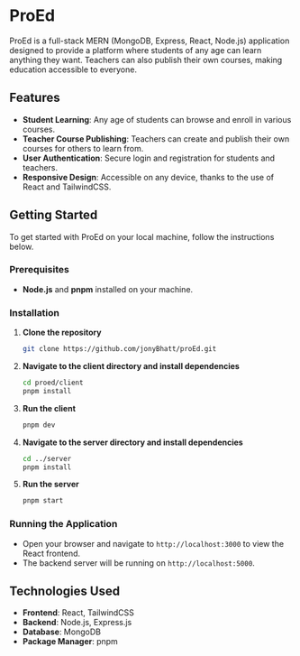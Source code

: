 # ProEd

ProEd is a full-stack MERN (MongoDB, Express, React, Node.js) application designed to provide a platform where students of any age can learn anything they want. Teachers can also publish their own courses, making education accessible to everyone.

## Features

- **Student Learning**: Any age of students can browse and enroll in various courses.
- **Teacher Course Publishing**: Teachers can create and publish their own courses for others to learn from.
- **User Authentication**: Secure login and registration for students and teachers.
- **Responsive Design**: Accessible on any device, thanks to the use of React and TailwindCSS.

## Getting Started

To get started with ProEd on your local machine, follow the instructions below.

### Prerequisites

- **Node.js** and **pnpm** installed on your machine.

### Installation

1. **Clone the repository**

   ```bash
   git clone https://github.com/jonyBhatt/proEd.git
   ```

2. **Navigate to the client directory and install dependencies**

   ```bash
   cd proed/client
   pnpm install
   ```

3. **Run the client**

   ```bash
   pnpm dev
   ```

4. **Navigate to the server directory and install dependencies**

   ```bash
   cd ../server
   pnpm install
   ```

5. **Run the server**

   ```bash
   pnpm start
   ```

### Running the Application

- Open your browser and navigate to `http://localhost:3000` to view the React frontend.
- The backend server will be running on `http://localhost:5000`.

## Technologies Used

- **Frontend**: React, TailwindCSS
- **Backend**: Node.js, Express.js
- **Database**: MongoDB
- **Package Manager**: pnpm
